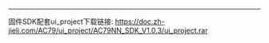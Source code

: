  ------------
 
 固件SDK配套ui_project下载链接:
 https://doc.zh-jieli.com/AC79/ui_project/AC79NN_SDK_V1.0.3/ui_project.rar